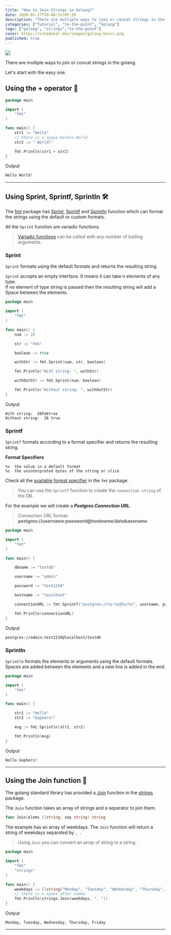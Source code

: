 ```yaml
---
title: "How to Join Strings in Golang?"
date: 2020-02-27T19:46:51+05:30
description: "There are multiple ways to join or concat strings in the golang."
categories: ["Tutorial", "to-the-point", "Golang"]
tags: ["golang", "strings","to-the-point"]
cover: https://schadokar.dev/images/golang-basic.png
published: true
---
```


![](../images/markus-spiske-iar-afB0QQw-unsplash.jpg)

There are multiple ways to join or concat strings in the golang. 

Let's start with the easy one.

## Using the + operator 🔧

```go
package main

import (
	"fmt"
)

func main() {
	str1 := "Hello"
	// there is a space before World
	str2 := " World!"

	fmt.Println(str1 + str2)
}
```
Output
```go
Hello World!
```
---

## Using Sprint, Sprintf, Sprintln 🛠 

The [fmt](https://golang.org/pkg/fmt/) package has [Sprint](https://golang.org/pkg/fmt/#Sprint), [Sprintf](https://golang.org/pkg/fmt/#Sprintf) and [Sprintln](https://golang.org/pkg/fmt/#Sprintln) function which can format the strings using the default or custom formats.

All the `Sprint` function are variadic functions.

> [Variadic functions](https://medium.com/rungo/variadic-function-in-go-5d9b23f4c01a) can be called with any number of trailing arguments. 

### Sprint

`Sprint` formats using the default formats and returns the resulting string. 

`Sprint` accepts an empty interface. It means it can take n elements of any type.  
If no element of type string is passed then the resulting string will add a Space between the elements.

```go
package main

import (
	"fmt"
)

func main() {
	num := 26

	str := "Feb"

	boolean := true

	withStr := fmt.Sprint(num, str, boolean)

	fmt.Println("With string: ", withStr)

	withOutStr := fmt.Sprint(num, boolean)

	fmt.Println("Without string: ", withOutStr)
}

```

Output
```
With string:  26Febtrue
Without string:  26 true
```

### Sprintf
`Sprintf` formats according to a format specifier and returns the resulting string.

**Format Specifiers**  
```
%v	the value in a default format
%s	the uninterpreted bytes of the string or slice
```
Check all the [available format specifier](https://golang.org/pkg/fmt/#hdr-Printing) in the `fmt` package.

> You can use the `Sprintf` function to create the `connection string` of the DB.

For the example we will create a ***Postgres Connection URL***.

> Connection URL format: **postgres://username:password@hostname/databasename**

```go
package main

import (
	"fmt"
)

func main() {

	dbname := "testdb"

	username := "admin"

	password := "test1234"

	hostname := "localhost"

	connectionURL := fmt.Sprintf("postgres://%s:%s@%v/%v", username, password, hostname, dbname)

	fmt.Println(connectionURL)
}
```

Output
```
postgres://admin:test1234@localhost/testdb
```
### Sprintln

`Sprintln` formats the elements or arguments using the default formats. Spaces are added between the elements and a new line is added in the end.

```go
package main

import (
	"fmt"
)

func main() {

	str1 := "Hello"
	str2 := "Gophers!"

	msg := fmt.Sprintln(str1, str2)

	fmt.Println(msg)
}
```
Output
```
Hello Gophers!
```

---

## Using the Join function  🔩 

The golang standard library has provided a  [Join](https://golang.org/pkg/strings/#Join) function in the [strings](https://golang.org/pkg/strings/) package. 

The `Join` function takes an array of strings and a separator to join them.

```go
func Join(elems []string, sep string) string
```
The example has an array of weekdays. The `Join` function will return a string of weekdays separated by `, `.

> Using `Join` you can convert an array of string to a string.

```go
package main

import (
	"fmt"
	"strings"
)

func main() {
	weekdays := []string{"Monday", "Tuesday", "Wednesday", "Thursday", "Friday"}
	// there is a space after comma
	fmt.Println(strings.Join(weekdays, ", "))
}
```
Output
```
Monday, Tuesday, Wednesday, Thursday, Friday
```
---